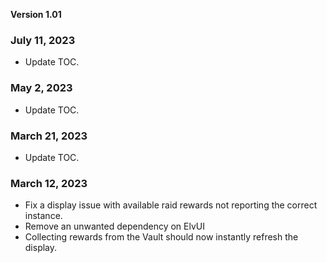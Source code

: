 **Version 1.01**

### July 11, 2023
* Update TOC.

### May 2, 2023
* Update TOC.

### March 21, 2023
* Update TOC.

### March 12, 2023
* Fix a display issue with available raid rewards not reporting the correct instance.
* Remove an unwanted dependency on ElvUI
* Collecting rewards from the Vault should now instantly refresh the display.